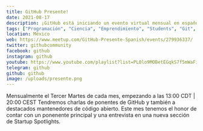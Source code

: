 ```yaml
---
title: GitHub Presente!
date: 2021-08-17
description: ¡GitHub está iniciando un evento virtual mensual en español!
tags: ["Programación", "Ciencia", "Emprendimiento", "Students", "Git", "Webinars", "Hackathones"]
location: México
web: https://www.meetup.com/GitHub-Presente-Spanish/events/279936337/
twitter: githubcommunity
facebook: github
instagram: github
youtube: https://www.youtube.com/playlist?list=PL0lo9MOBetEGqkS7f5mWaFimGRXKTgf4n
telegram: github
github: github
image: /uploads/presente.png
---
```

Mensualmente el Tercer Martes de cada mes, empezando a las 13:00 CDT | 20:00 CEST Tendremos charlas de ponentes de GitHub y también a destacados mantenedores de código abierto. Este mes tenemos el honor de contar con un ponenente principal y una entrevista en una nueva sección de Startup Spotlights.

